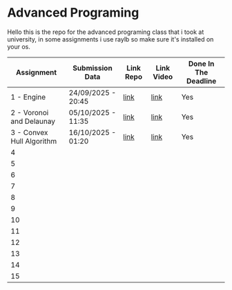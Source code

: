 # Advanced Programing

Hello this is the repo for the advanced programing class that i took at university, in some assignments i use raylb so make sure it's installed on your os.

| Assignment  | Submission Data | Link Repo | Link Video | Done In The Deadline |
| -------- | ------- | ------- | ------- | ------- | 
| 1 - Engine | 24/09/2025 - 20:45 | [link](https://github.com/maxcbarn/advanced-programming/tree/main/assignment_1) | [link](https://drive.google.com/file/d/11jPNHsO6LuMC7sa8lP3A6AvJUP4pRbJ8/view?usp=sharing) | Yes |
| 2 - Voronoi and Delaunay | 05/10/2025 - 11:35 | [link](https://github.com/maxcbarn/advanced-programming/tree/main/assignment_2) | [link](https://drive.google.com/file/d/1IFBi6s4qcVm6cJ1om3gnSbmnfZqIOKx-/view?usp=sharing) | Yes 
| 3 - Convex Hull Algorithm | 16/10/2025 - 01:20 | [link](https://github.com/maxcbarn/advanced-programming/tree/main/assignment_3) | [link](https://drive.google.com/file/d/1yfqc80sqZVxNvx-WTCkvsv9afT7KXxku/view?usp=sharing) | Yes
| 4 | | | |
| 5 | | | | 
| 6 | | | |
| 7 | | | |
| 8 | | | |
| 9 | | | |
| 10 | | | |
| 11 | | | |
| 12 | | | |
| 13 | | | |
| 14 | | | |
| 15 | | | |
